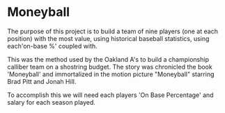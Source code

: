 # Moneyball

The purpose of this project is to build a team of nine players (one at each position) with the most value, using historical baseball statistics, using each'on-base %' coupled with.

This was the method used by the Oakland A's to build a championship calliber team on a shostring budget. The story was chronicled the book 'Moneyball'  and immortalized in the motion picture "Moneyball" starring Brad Pitt and Jonah Hill.

To accomplish this we will need each players 'On Base Percentage' and salary for each season played. 